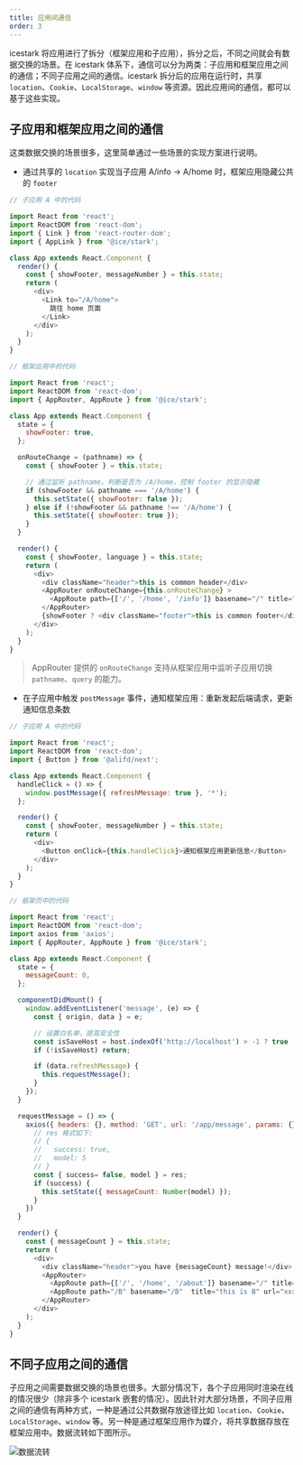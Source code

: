 ```yaml
---
title: 应用间通信
order: 3
---
```


icestark 将应用进行了拆分（框架应用和子应用），拆分之后，不同之间就会有数据交换的场景。在 icestark 体系下，通信可以分为两类：子应用和框架应用之间的通信；不同子应用之间的通信。icestark 拆分后的应用在运行时，共享 `location`、`Cookie`、`LocalStorage`、`window` 等资源。因此应用间的通信，都可以基于这些实现。

## 子应用和框架应用之间的通信

这类数据交换的场景很多，这里简单通过一些场景的实现方案进行说明。

- 通过共享的 `location` 实现当子应用 A/info -> A/home 时，框架应用隐藏公共的 `footer`

```js
// 子应用 A 中的代码

import React from 'react';
import ReactDOM from 'react-dom';
import { Link } from 'react-router-dom';
import { AppLink } from '@ice/stark';

class App extends React.Component {
  render() {
    const { showFooter, messageNumber } = this.state;
    return (
      <div>
        <Link to="/A/home">
          跳往 home 页面
        </Link>
      </div>
    );
  }
}
```

```js
// 框架应用中的代码

import React from 'react';
import ReactDOM from 'react-dom';
import { AppRouter, AppRoute } from '@ice/stark';

class App extends React.Component {
  state = {
    showFooter: true,
  };

  onRouteChange = (pathname) => {
    const { showFooter } = this.state;

    // 通过监听 pathname，判断是否为 /A/home，控制 footer 的显示隐藏
    if (showFooter && pathname === '/A/home') {
      this.setState({ showFooter: false });
    } else if (!showFooter && pathname !== '/A/home') {
      this.setState({ showFooter: true });
    }
  }

  render() {
    const { showFooter, language } = this.state;
    return (
      <div>
        <div className="header">this is common header</div>
        <AppRouter onRouteChange={this.onRouteChange} >
          <AppRoute path={['/', '/home', '/info']} basename="/" title="this is A" url="xxx">
        </AppRouter>
        {showFooter ? <div className="footer">this is common footer</div> : null}
      </div>
    );
  }
}
```
> AppRouter 提供的 `onRouteChange` 支持从框架应用中监听子应用切换 `pathname`、`query` 的能力。

- 在子应用中触发 `postMessage` 事件，通知框架应用：重新发起后端请求，更新通知信息条数

```js
// 子应用 A 中的代码

import React from 'react';
import ReactDOM from 'react-dom';
import { Button } from '@alifd/next';

class App extends React.Component {
  handleClick = () => {
    window.postMessage({ refreshMessage: true }, '*');
  };

  render() {
    const { showFooter, messageNumber } = this.state;
    return (
      <div>
        <Button onClick={this.handleClick}>通知框架应用更新信息</Button>
      </div>
    );
  }
}
```

```js
// 框架页中的代码

import React from 'react';
import ReactDOM from 'react-dom';
import axios from 'axios';
import { AppRouter, AppRoute } from '@ice/stark';

class App extends React.Component {
  state = {
    messageCount: 0,
  };

  componentDidMount() {
    window.addEventListener('message', (e) => {
      const { origin, data } = e;

      // 设置白名单，提高安全性
      const isSaveHost = host.indexOf('http://localhost') > -1 ? true : origin !== host;
      if (!isSaveHost) return;

      if (data.refreshMessage) {
        this.requestMessage();
      }
    });
  }

  requestMessage = () => {
    axios({ headers: {}, method: 'GET', url: '/app/message', params: {}, timeout: 30000 }).then(res => {
      // res 格式如下:
      // {
      //   success: true,
      //   model: 5
      // }
      const { success= false, model } = res;
      if (success) {
        this.setState({ messageCount: Number(model) });
      }
    })
  }

  render() {
    const { messageCount } = this.state;
    return (
      <div>
        <div className="header">you have {messageCount} message!</div>
        <AppRouter>
          <AppRoute path={['/', '/home', '/about']} basename="/" title="this is A" url="xxx">
          <AppRoute path="/B" basename="/B"  title="this is B" url="xxx" />
        </AppRouter>
      </div>
    );
  }
}
```

## 不同子应用之间的通信

子应用之间需要数据交换的场景也很多。大部分情况下，各个子应用同时渲染在线的情况很少（除非多个 icestark 嵌套的情况）。因此针对大部分场景，不同子应用之间的通信有两种方式，一种是通过公共数据存放途径比如 `location`、`Cookie`、`LocalStorage`、`window` 等。另一种是通过框架应用作为媒介，将共享数据存放在框架应用中。数据流转如下图所示。

![数据流转](https://img.alicdn.com/tfs/TB1Os52cBOD3KVjSZFFXXcn9pXa-1206-558.jpg)
